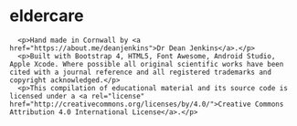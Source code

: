 # eldercare

      <p>Hand made in Cornwall by <a href="https://about.me/deanjenkins">Dr Dean Jenkins</a>.</p>
      <p>Built with Bootstrap 4, HTML5, Font Awesome, Android Studio, Apple Xcode. Where possible all original scientific works have been cited with a journal reference and all registered trademarks and copyright acknowledged.</p>
      <p>This compilation of educational material and its source code is licensed under a <a rel="license" href="http://creativecommons.org/licenses/by/4.0/">Creative Commons Attribution 4.0 International License</a>.</p>

